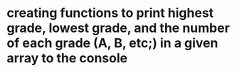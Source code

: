 # creating functions to print highest grade, lowest grade, and the number of each grade (A, B, etc;) in a given array to the console